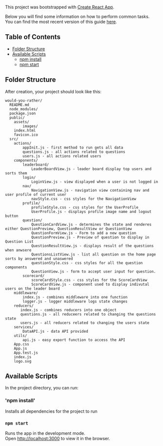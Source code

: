 This project was bootstrapped with [Create React App](https://github.com/facebookincubator/create-react-app).

Below you will find some information on how to perform common tasks.<br>
You can find the most recent version of this guide [here](https://github.com/facebookincubator/create-react-app/blob/master/packages/react-scripts/template/README.md).

## Table of Contents

- [Folder Structure](#folder-structure)
- [Available Scripts](#available-scripts)
  - [npm install](#npm-install)
  - [npm start](#npm-start)


## Folder Structure

After creation, your project should look like this:

```
would-you-rather/
  README.md
  node_modules/
  package.json
  public/
    assets/
        images/ 
    index.html
    favicon.ico
  src/
    actions/
        appInit.js - first method to run gets all data
        questions.js - all actions related to questions
        users.js - all actions related users
    components/
        leaderboard/
            LeaderBoardView.js - leader board display top users and sorts them
        login/
            LoginView.js - view displayed when a user is not logged in
        nav/
            NavigationView.js - navigation view containing nav and user profile of current user
            navStyle.css - css styles for the NavigationView
        profile/
            profileStyle.css - css styles for the UserProfile
            UserProfile.js - displays profile image name and logout button
        question/
            QuestionCardView.js - determines the state and renderes either QuestionPreview, QuestionResultView or QuestionView
            QuestionFormView.js - Form to add a new question
            QuestionPreview.js - Preview of question to display in Question List
            QuestionResultView.js - displays result of the questions when anwsere
            QuestionsListView.js - list all question on the home page sorts by answered and unaswered
            questionStyle.css - css styles for all the question components
            QuestionView.js - form to accept user input for question.
        scorecard/
            scoreCardStyle.css - css styles for the ScoreCardView
            ScoreCardView.js - component used to display indivutal users on the leader board
    middleware/
        index.js - combines middleware into one function
        logger.js - logger middleware logs state changes
    reducers/
       index.js - combines reducers into one object
       questions.js - all reduceers related to changing the questions state
       users.js - all reducers related to changing the users state
    services/
        DataAPI.js - data API provided
    utils/
        api.js - easy export function to access the API 
    App.css
    App.js
    App.test.js
    index.js
    logo.svg
```





## Available Scripts

In the project directory, you can run:


### 'npm install'

Installs all dependencies for the project to run

### `npm start`

Runs the app in the development mode.<br>
Open [http://localhost:3000](http://localhost:3000) to view it in the browser.


